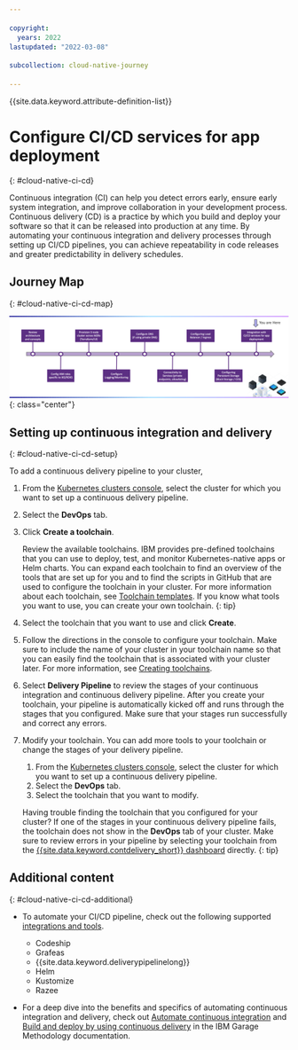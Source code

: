 ```yaml
---

copyright:
  years: 2022
lastupdated: "2022-03-08"

subcollection: cloud-native-journey

---
```


{{site.data.keyword.attribute-definition-list}}

# Configure CI/CD services for app deployment
{: #cloud-native-ci-cd}

Continuous integration (CI) can help you detect errors early, ensure early system integration, and improve collaboration in your development process. Continuous delivery (CD) is a practice by which you build and deploy your software so that it can be released into production at any time. By automating your continuous integration and delivery processes through setting up CI/CD pipelines, you can achieve repeatability in code releases and greater predictability in delivery schedules.

## Journey Map
{: #cloud-native-ci-cd-map}

![Architecture](images/cicd/journey-map.png){: class="center"}

## Setting up continuous integration and delivery
{: #cloud-native-ci-cd-setup}

To add a continuous delivery pipeline to your cluster,

1. From the [Kubernetes clusters console](https://{DomainName}/kubernetes/clusters), select the cluster for which you want to set up a continuous delivery pipeline.
2. Select the **DevOps** tab.
3. Click **Create a toolchain**.
   
   Review the available toolchains. IBM provides pre-defined toolchains that you can use to deploy, test, and monitor Kubernetes-native apps or Helm charts. You can expand each toolchain to find an overview of the tools that are set up for you and to find the scripts in GitHub that are used to configure the toolchain in your cluster. For more information about each toolchain, see [Toolchain templates](/docs/ContinuousDelivery?topic=ContinuousDelivery-cd_about#templates). If you know what tools you want to use, you can create your own toolchain.
   {: tip}

4. Select the toolchain that you want to use and click **Create**.
5. Follow the directions in the console to configure your toolchain. Make sure to include the name of your cluster in your toolchain name so that you can easily find the toolchain that is associated with your cluster later. For more information, see [Creating toolchains](/docs/ContinuousDelivery?topic=ContinuousDelivery-toolchains_getting_started).
6. Select **Delivery Pipeline** to review the stages of your continuous integration and continuous delivery pipeline. After you create your toolchain, your pipeline is automatically kicked off and runs through the stages that you configured. Make sure that your stages run successfully and correct any errors.
7. Modify your toolchain. You can add more tools to your toolchain or change the stages of your delivery pipeline.
    1. From the [Kubernetes clusters console](https://{DomainName}/kubernetes/clusters), select the cluster for which you want to set up a continuous delivery pipeline.
    2. Select the **DevOps** tab.
    3. Select the toolchain that you want to modify.

    Having trouble finding the toolchain that you configured for your cluster? If one of the stages in your continuous delivery pipeline fails, the toolchain does not show in the **DevOps** tab of your cluster. Make sure to review errors in your pipeline by selecting your toolchain from the [{{site.data.keyword.contdelivery_short}} dashboard](https://{DomainName}/devops/toolchains) directly.
    {: tip}


## Additional content
{: #cloud-native-ci-cd-additional}

- To automate your CI/CD pipeline, check out the following supported [integrations and tools](https://{DomainName}/docs/containers?topic=containers-cicd#cicd_strategy).

  - Codeship
  - Grafeas
  - {{site.data.keyword.deliverypipelinelong}}
  - Helm
  - Kustomize
  - Razee

- For a deep dive into the benefits and specifics of automating continuous integration and delivery, check out [Automate continuous integration](https://www.ibm.com/garage/method/practices/code/practice_continuous_integration) and [Build and deploy by using continuous delivery](https://www.ibm.com/garage/method/practices/deliver/practice_continuous_delivery) in the IBM Garage Methodology documentation.


